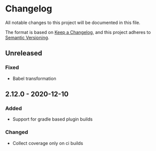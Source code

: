 # Changelog
All notable changes to this project will be documented in this file.

The format is based on [Keep a Changelog](https://keepachangelog.com/en/1.0.0/),
and this project adheres to [Semantic Versioning](https://semver.org/spec/v2.0.0.html).

## Unreleased

### Fixed
* Babel transformation

## 2.12.0 - 2020-12-10

### Added
* Support for gradle based plugin builds

### Changed
* Collect coverage only on ci builds
